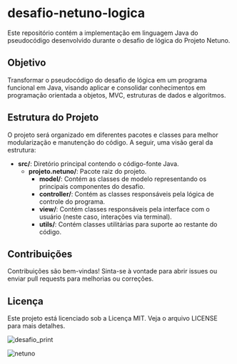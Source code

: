 # desafio-netuno-logica

Este repositório contém a implementação em linguagem Java do pseudocódigo desenvolvido durante o desafio de lógica do Projeto Netuno.

## Objetivo

Transformar o pseudocódigo do desafio de lógica em um programa funcional em Java, visando aplicar e consolidar conhecimentos em programação orientada a objetos, MVC, estruturas de dados e algoritmos.

## Estrutura do Projeto

O projeto será organizado em diferentes pacotes e classes para melhor modularização e manutenção do código. A seguir, uma visão geral da estrutura:

- **src/**: Diretório principal contendo o código-fonte Java.
  - **projeto.netuno/**: Pacote raiz do projeto.
    - **model/**: Contém as classes de modelo representando os principais componentes do desafio.
    - **controller/**: Contém as classes responsáveis pela lógica de controle do programa.
    - **view/**: Contém classes responsáveis pela interface com o usuário (neste caso, interações via terminal).
    - **utils/**: Contém classes utilitárias para suporte ao restante do código.

## Contribuições
Contribuições são bem-vindas! Sinta-se à vontade para abrir issues ou enviar pull requests para melhorias ou correções.

## Licença
Este projeto está licenciado sob a Licença MIT. Veja o arquivo LICENSE para mais detalhes.

![desafio_print](https://github.com/user-attachments/assets/ea10ffbd-3e83-4a74-b52b-2329fb7d5b34)

![netuno](https://github.com/user-attachments/assets/37297117-f922-4334-9137-7052478f9115)
